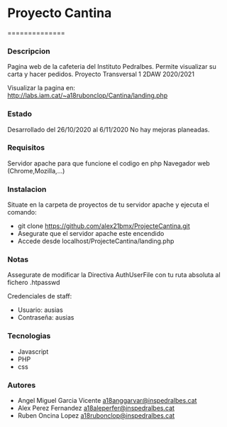 # Proyecto Cantina
==============
### Descripcion

Pagina web  de la cafeteria del Instituto Pedralbes. 
Permite visualizar su carta y hacer pedidos.
Proyecto Transversal 1 2DAW 2020/2021 

Visualizar la pagina en: 
http://labs.iam.cat/~a18rubonclop/Cantina/landing.php

### Estado

Desarrollado del 26/10/2020 al 6/11/2020
No hay mejoras planeadas.

### Requisitos

Servidor apache para que funcione el codigo en php
Navegador web (Chrome,Mozilla,...)

### Instalacion

Situate en la carpeta de proyectos de tu servidor apache y ejecuta el comando:

- git clone https://github.com/alex21bmx/ProjecteCantina.git
- Asegurate que el servidor apache este encendido
- Accede desde localhost/ProjecteCantina/landing.php

### Notas

Assegurate de modificar la Directiva AuthUserFile con tu ruta absoluta al fichero .htpasswd

Credenciales de staff: 
- Usuario: ausias 
- Contraseña: ausias

### Tecnologias

- Javascript
- PHP
- css

### Autores

- Angel Miguel Garcia Vicente a18anggarvar@inspedralbes.cat
- Alex Perez Fernandez a18aleperfer@inspedralbes.cat
- Ruben Oncina Lopez a18rubonclop@inspedralbes.cat
